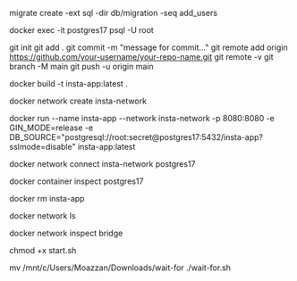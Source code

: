 <!-- new migration file command -->
migrate create -ext sql -dir db/migration -seq add_users

<!-- access postgres shell -->
docker exec -it postgres17 psql -U root

<!-- github upload steps -->
git init
git add .
git commit -m "message for commit..."
git remote add origin https://github.com/your-username/your-repo-name.git
git remote -v
git branch -M main
git push -u origin main

<!-- (1) build docker image of project -->
docker build -t insta-app:latest .

<!-- (2) creating a new network so postgres and insta can have same network -->
docker network create insta-network

<!-- (3) start container from built image -->
docker run --name insta-app --network insta-network -p 8080:8080 -e GIN_MODE=release -e DB_SOURCE="postgresql://root:secret@postgres17:5432/insta-app?sslmode=disable" insta-app:latest

<!-- (4) to connect network  -->
docker network connect insta-network postgres17

<!-- to check ip address of running container -->
docker container inspect postgres17

<!-- remove a container -->
docker rm insta-app

<!-- check networks of docker containers -->
docker network ls

<!-- for more details about a docker network (bridge is name of network) -->
docker network inspect bridge

<!-- to lauch all services in a docker network at onnce using docker-compose -->

<!-- to make file executable -->
chmod +x start.sh

<!-- command to move from windows download folder to current work dir -->
mv /mnt/c/Users/Moazzan/Downloads/wait-for ./wait-for.sh